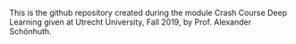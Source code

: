 This is the github repository created during the module Crash Course Deep Learning given at Utrecht University, Fall 2019, by Prof. Alexander Schönhuth.
